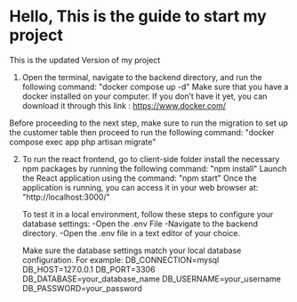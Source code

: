 # Hello, This is the guide to start my project

This is the updated Version of my project

1. Open the terminal, navigate to the backend directory, and run the following command:
"docker compose up -d" 
Make sure that you have a docker installed on your computer. If you don’t have it yet, you can download it through this link : 
https://www.docker.com/

Before proceeding to the next step, make sure to run the migration to set up the customer table then proceed to run the following command: 
"docker compose exec app php artisan migrate"

2. To run the react frontend, go to client-side folder install the necessary npm packages by running the following command: 
"npm install"
    Launch the React application using the command: "npm start"
    Once the application is running, you can access it in your web browser at: "http://localhost:3000/"


    To test it in a local environment, follow these steps to configure your database settings: 
    -Open the .env File
    -Navigate to the backend directory.
    -Open the .env file in a text editor of your choice.
    
    Make sure the database settings match your local database configuration. For example:
    DB_CONNECTION=mysql
    DB_HOST=127.0.0.1
    DB_PORT=3306
    DB_DATABASE=your_database_name
    DB_USERNAME=your_username
    DB_PASSWORD=your_password
    